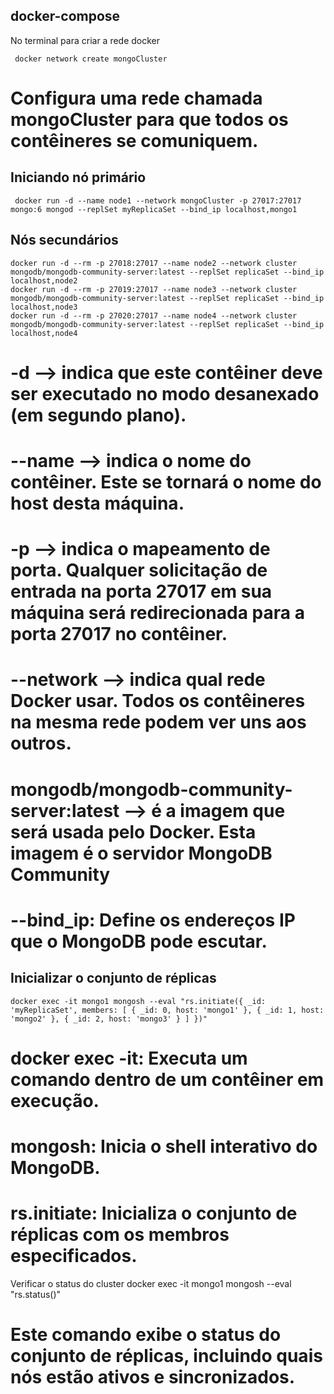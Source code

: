 ## docker-compose
No terminal para criar a rede docker 

   	 docker network create mongoCluster

# Configura uma rede chamada mongoCluster para que todos os contêineres se comuniquem.

## Iniciando nó primário

   	 docker run -d --name node1 --network mongoCluster -p 27017:27017 mongo:6 mongod --replSet myReplicaSet --bind_ip localhost,mongo1

## Nós secundários

	docker run -d --rm -p 27018:27017 --name node2 --network cluster mongodb/mongodb-community-server:latest --replSet replicaSet --bind_ip localhost,node2
	docker run -d --rm -p 27019:27017 --name node3 --network cluster mongodb/mongodb-community-server:latest --replSet replicaSet --bind_ip localhost,node3
	docker run -d --rm -p 27020:27017 --name node4 --network cluster mongodb/mongodb-community-server:latest --replSet replicaSet --bind_ip localhost,node4

# -d --> indica que este contêiner deve ser executado no modo desanexado (em segundo plano).
# --name --> indica o nome do contêiner. Este se tornará o nome do host desta máquina.
# -p --> indica o mapeamento de porta. Qualquer solicitação de entrada na porta 27017 em sua máquina será redirecionada para a porta 27017 no contêiner.
# --network --> indica qual rede Docker usar. Todos os contêineres na mesma rede podem ver uns aos outros.
# mongodb/mongodb-community-server:latest --> é a imagem que será usada pelo Docker. Esta imagem é o servidor MongoDB Community 
# --bind_ip: Define os endereços IP que o MongoDB pode escutar.

## Inicializar o conjunto de réplicas

	docker exec -it mongo1 mongosh --eval "rs.initiate({ _id: 'myReplicaSet', members: [ { _id: 0, host: 'mongo1' }, { _id: 1, host: 'mongo2' }, { _id: 2, host: 'mongo3' } ] })"

# docker exec -it: Executa um comando dentro de um contêiner em execução.
# mongosh: Inicia o shell interativo do MongoDB.
# rs.initiate: Inicializa o conjunto de réplicas com os membros especificados.

Verificar o status do cluster
 	docker exec -it mongo1 mongosh --eval "rs.status()"
# Este comando exibe o status do conjunto de réplicas, incluindo quais nós estão ativos e sincronizados.
